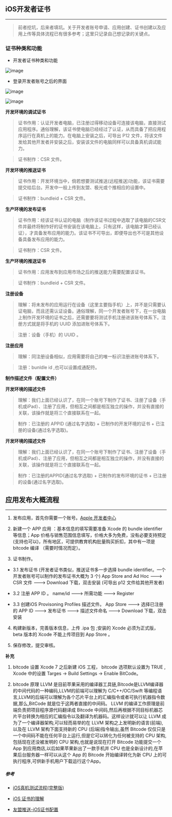 ## iOS开发者证书
---

> 前者挖坑，后来者填坑。关于开发者账号申请、应用创建、证书创建以及应用上传等具体流程已有很多参考；这里只记录自己想记录的关键点。

### 证书种类和功能

* 开发者证书种类和功能

![image](https://github.com/itwyhuaing/OC-WYH/blob/master/iOS开发者证书/image/cer0.png)

* 登录开发者账号之后的界面

![image](https://github.com/itwyhuaing/OC-WYH/blob/master/iOS开发者证书/image/cer1.png)


![image](https://github.com/itwyhuaing/OC-WYH/blob/master/iOS开发者证书/image/cer2.png)



**开发环境的调试证书**

> 证书作用：认证开发者电脑，已注册过得移动设备可连接该电脑，直接测试应用程序。通俗理解，该证书使电脑已经经过了认证，从而具备了把应用程序运行在真机上的能力。在电脑上安装之后，可导出 P12 文件，将该文件发给其他开发者并安装之后，安装该文件的电脑同样可以具备真机调试能力。

> 证书制作：CSR 文件。

**开发环境的推送证书**

> 证书作用：开发环境当中，倘若想要测试推送(远程推送)功能，该证书需要提交给后台。开发中一般上传到友盟、极光或个推相应的设置中。

> 证书制作：bundleid + CSR 文件。

**生产环境的发布证书**

> 证书作用：经该证书认证的电脑（制作该证书过程中选取了该电脑的CSR文件并最终将制作好的证书安装在该电脑上，只有这样，该电脑才算已经认证），才具备发布应用的能力。该证书不可导出，即便导出也不可是其他设备具备发布应用的能力。

> 证书制作：CSR 文件。

**生产环境的推送证书**

> 证书作用：应用发布到应用市场之后的推送能力需要配置该证书。

> 证书制作：bundleid + CSR 文件。


**注册设备**

> 理解：将未发布的应用运行在设备（这里主要指手机）上，并不是只需要认证电脑，而且还需认证设备。通俗理解，同一个开发者账号下，在一台电脑上制作开发环境的证书之后，还需要要将测试手机注册进该账号体系下。注册方式就是将手机的 UUID 添加进账号体系下。

> 注册：设备（手机）的 UUID 。

**注册应用**

> 理解：同注册设备相似，应用需要将自己的唯一标识注册进账号体系下。

> 注册：bunldle id ,也可以设置成通配符。

**制作描述文件（配置文件）**

**开发环境的描述文件**

> 理解：我们上面已经认识了，在同一个账号下制作了证书、注册了设备（手机或iPad）、注册了应用，但相互之间都是相互独立的操作，并没有直接的关联，该操作就是将三个直接联系在一起。

> 制作：已注册的 APPID (通过名字选取) + 已制作的开发环境的证书 + 已注册的设备(通过名字选取)。

**开发环境的描述文件**

> 理解：我们上面已经认识了，在同一个账号下制作了证书、注册了设备（手机或iPad）、注册了应用，但相互之间都是相互独立的操作，并没有直接的关联，该操作就是将三个直接联系在一起。

> 制作：已注册的APPID(通过名字选取) + 已制作的发布环境的证书 + 已注册的设备(通过名字选取)。


## 应用发布大概流程
---

1. 发布应用，首先你需要一个账号。[Apple 开发者中心](https://developer.apple.com)

2. 新建一个 APP 应用 ：基本信息的填写需要准备 Xcode 的 bundle identifier 等信息；App 价格与销售范围信息填写，价格大多为免费，没有必要支持预定(支持也可以)，所有地区，可提供教育机构批量购买折扣，其中有一项是 bitcode 编译 （需要时情况而定）。

3. 证书制作。

  * 3.1 发布证书 (开发者证书类似，推送证书多一步选择 bundle identifier。一个开发者账号可以制作的发布证书大概为 3 个)
App Store and Ad Hoc ---> CSR 文件 ---> Download 下载，双击安装 (可导出 p12 文件给其他开发者)

  * 3.2 注册 APP ID 。
name/id ---> 所需功能  ---> Register

  * 3.3 创建iOS Provisoning Profiles 描述文件。
App Store ---> 选择已注册的 APP ID ---> 发布证书 ---> 描述文件命名 ---> Download 下载，双击安装

4. 构建新版本，完善版本信息，上传 .ipa 包 ;安装的 Xcode 必须为正式版，beta 版本的 Xcode 不能上传项目到 App Store 。

5. 保存修改，提交审核。



**补充**

1. bitcode 设置
Xcode 7 之后新建 iOS 工程， bitcode 选项默认设置为 TRUE , Xcode 中的设置 Targes -> Build Settings -> Enable BitCode。

2. bitcode 原理
LLVM 是目前苹果采用的编译器工具链,Bitcode是LLVM编译器的中间代码的一种编码,LLVM的前端可以理解为 C/C++/OC/Swift 等编程语言,LLVM的后端可以理解为各个芯片平台上的汇编指令或者可执行机器指令数据,那么,BitCode 就是位于这两者直接的中间码。
LLVM 的编译工作原理是前端负责把项目程序源代码翻译成 Bitcode 中间码,然后再根据不同目标机器芯片平台转换为相应的汇编指令以及翻译为机器码。这样设计就可以让 LLVM 成为了一个编译器架构,可以轻而易举的在 LLVM 架构之上发明新的语言(前端),以及在 LLVM 架构下面支持新的 CPU (后端)指令输出,虽然 Bitcode 仅仅只是一个中间码不能在任何平台上运行,但是它可以转化为任何被支持的 CPU 架构,包括现在还没被发明的 CPU 架构,也就是说现在打开 Bitcode 功能提交一个 App 到应用商店,以后如果苹果新出了一款手机并 CPU 也是全新设计的,在苹果后台服务器一样可以从这个 App 的 Bitcode 开始编译转化为新 CPU 上的可执行程序,可供新手机用户下载运行这个App。


##### 参考

* [iOS真机测试流程(完整版)](https://www.jianshu.com/p/ae7110f2f7d9)

* [iOS 证书的理解](https://www.jianshu.com/p/86748f895026)

* [友盟推送-iOS证书配置](https://developer.umeng.com/docs/66632/detail/66748)
